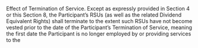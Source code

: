 Effect  of  Termination  of  Service.    Except  as  expressly  provided  in  Section  4  or  this
Section  8,  the  Participant’s  RSUs  (as  well  as  the  related  Dividend  Equivalent  Rights)  shall  terminate  to
the  extent  such  RSUs  have  not  become  vested  prior  to  the  date  of  the  Participant’s  Termination  of
Service,  meaning  the  first  date  the  Participant  is  no  longer  employed  by  or  providing  services  to  the